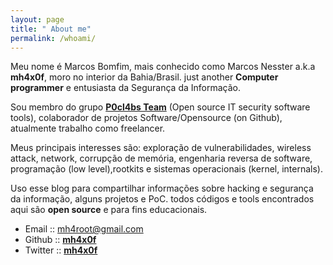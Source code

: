 ```yaml
---
layout: page
title: " About me"
permalink: /whoami/
---
```


Meu nome é Marcos Bomfim, mais conhecido como Marcos Nesster a.k.a **mh4x0f**, moro no interior da Bahia/Brasil.  just another **Computer programmer** e entusiasta da Segurança da Informação.

Sou membro do grupo [**P0cl4bs Team**](https://github.com/P0cL4bs) (Open source IT security software tools), colaborador de projetos Software/Opensource (on Github), atualmente trabalho como freelancer. 

Meus principais interesses são: exploração de vulnerabilidades, wireless attack, network, corrupção de memória, engenharia reversa de software, programação (low level),rootkits e sistemas operacionais (kernel, internals).

Uso esse blog para compartilhar informações sobre hacking e segurança da informação, alguns projetos e PoC. todos códigos e tools encontrados aqui são **open source** e para fins educacionais.

- Email :: mh4root@gmail.com
- Github :: [**mh4x0f**](https://github.com/mh4x0f)
- Twitter :: [**mh4x0f**](https://twitter.com/mh4x0f)
